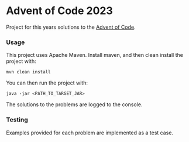 # Advent of Code 2023

Project for this years solutions to the [Advent of Code](https://adventofcode.com/).

### Usage
This project uses Apache Maven. Install maven, and then clean install the project with:
```shell
mvn clean install
```
You can then run the project with:
```shell
java -jar <PATH_TO_TARGET_JAR>
```
The solutions to the problems are logged to the console.

### Testing
Examples provided for each problem are implemented as a test case.